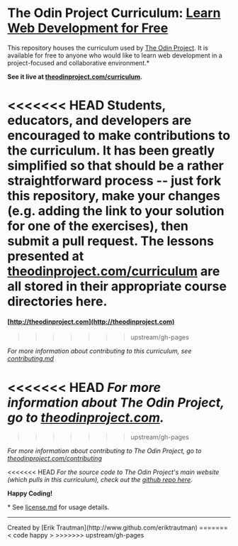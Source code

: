 # The Odin Project Curriculum: [Learn Web Development for Free](http://theodinproject.com)

This repository houses the curriculum used by [The Odin Project](http://theodinproject.com).  It is available for free to anyone who would like to learn web development in a project-focused and collaborative environment.\*  

**See it live at [theodinproject.com/curriculum](http://theodinproject.com/curriculum).**

<<<<<<< HEAD
Students, educators, and developers are encouraged to make contributions to the curriculum.  It has been greatly simplified so that should be a rather straightforward process -- just fork this repository, make your changes (e.g. adding the link to your solution for one of the exercises), then submit a pull request.  The lessons presented at [theodinproject.com/curriculum](http://theodinproject.com/curriculum) are all stored in their appropriate course directories here.
=======
#### [http://theodinproject.com](http://theodinproject.com)
>>>>>>> upstream/gh-pages

*For more information about contributing to this curriculum, see [contributing.md](/contributing.md)*

<<<<<<< HEAD
*For more information about The Odin Project, go to [theodinproject.com](http://theodinproject.com).*
=======
>>>>>>> upstream/gh-pages

*For more information about contributing to The Odin Project, go to [theodinproject.com/contributing](http://www.theodinproject.com/contributing)*

<<<<<<< HEAD
*For the source code to The Odin Project's main website (which pulls in this curriculum), check out the [github repo here](http://github.com/theodinproject/theodinproject).*

**Happy Coding!**

\* See [license.md](https://github.com/TheOdinProject/curriculum/blob/master/license.md) for usage details.

<hr>
Created by [Erik Trautman](http://www.github.com/eriktrautman)
=======
&lt; code happy &gt;
>>>>>>> upstream/gh-pages
